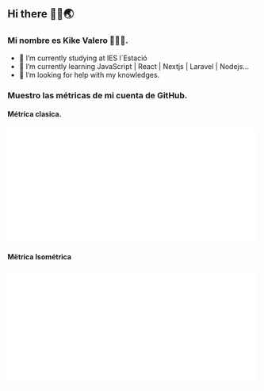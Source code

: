 ## Hi there 👋🏽🌏

### Mi nombre es Kike Valero 🧑🏽‍💻.

- 🔭 I’m currently studying at IES l´Estació
- 🌱 I’m currently learning JavaScript | React | Nextjs | Laravel | Nodejs...
- 🤔 I’m looking for help with my knowledges.

### Muestro las métricas de mi cuenta de GitHub.

#### Métrica clasica.

![Metrics](/github-metrics.svg)

#### Mëtrica Isométrica

![Metrics](/metrics.plugin.isocalendar.svg)

